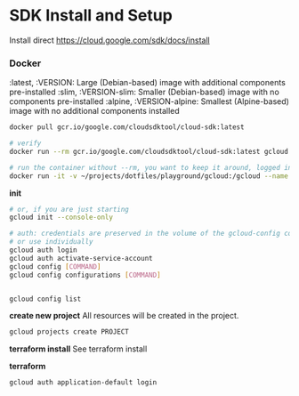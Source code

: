 # SDK Install and Setup

Install direct 
https://cloud.google.com/sdk/docs/install

### Docker

:latest, :VERSION: Large (Debian-based) image with additional components pre-installed
:slim, :VERSION-slim: Smaller (Debian-based) image with no components pre-installed
:alpine, :VERSION-alpine: Smallest (Alpine-based) image with no additional components installed

```bash
docker pull gcr.io/google.com/cloudsdktool/cloud-sdk:latest

# verify
docker run --rm gcr.io/google.com/cloudsdktool/cloud-sdk:latest gcloud version

# run the container without --rm, you want to keep it around, logged in
docker run -it -v ~/projects/dotfiles/playground/gcloud:/gcloud --name gcloud-sdk gcr.io/google.com/cloudsdktool/cloud-sdk:latest bash

```

**init**
```bash
# or, if you are just starting
gcloud init --console-only

# auth: credentials are preserved in the volume of the gcloud-config container.
# or use individually
gcloud auth login
gcloud auth activate-service-account
gcloud config [COMMAND]
gcloud config configurations [COMMAND]


gcloud config list
```

**create new project**
All resources will be created in the project.
```bash
gcloud projects create PROJECT
```

**terraform install**
See terraform install

**terraform**

```bash
gcloud auth application-default login
```

